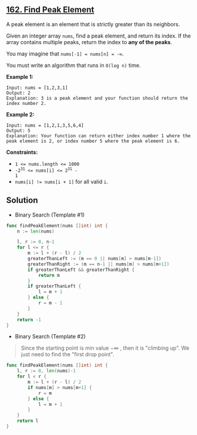 ## [162. Find Peak Element](https://leetcode.com/problems/find-peak-element/)


A peak element is an element that is strictly greater than its neighbors.

Given an integer array `nums`, find a peak element, and return its index. If the array contains multiple peaks, return the index to **any of the peaks**.

You may imagine that `nums[-1] = nums[n] = -∞`.

You must write an algorithm that runs in `O(log n)` time.

**Example 1:**

```
Input: nums = [1,2,3,1]
Output: 2
Explanation: 3 is a peak element and your function should return the index number 2.
```

**Example 2:**

```
Input: nums = [1,2,1,3,5,6,4]
Output: 5
Explanation: Your function can return either index number 1 where the peak element is 2, or index number 5 where the peak element is 6.
```

**Constraints:**

*   `1 <= nums.length <= 1000`
*   <code>-2<sup>31</sup> <= nums[i] <= 2<sup>31</sup> - 1</code>
*   `nums[i] != nums[i + 1]` for all valid `i`.



## Solution

- Binary Search (Template #1)

```go
func findPeakElement(nums []int) int {
    n := len(nums)

    l, r := 0, n-1
    for l <= r {
        m := l + (r - l) / 2
        greaterThanLeft := (m == 0 || nums[m] > nums[m-1])
        greaterThanRight := (m == n-1 || nums[m] > nums[m+1])
        if greaterThanLeft && greaterThanRight {
            return m
        }
        if greaterThanLeft {
            l = m + 1
        } else {
            r = m - 1
        }
    }
    return -1
}
```

- Binary Search (Template #2)

> Since the starting point is min value $-\infty$ , then it is "climbing up". We just need to find the "first drop point".

```go
func findPeakElement(nums []int) int {
	l, r := 0, len(nums)-1
	for l < r {
		m := l + (r - l) / 2
		if nums[m] > nums[m+1] {
			r = m
		} else {
            l = m + 1
		}
	}
	return l
}
```

